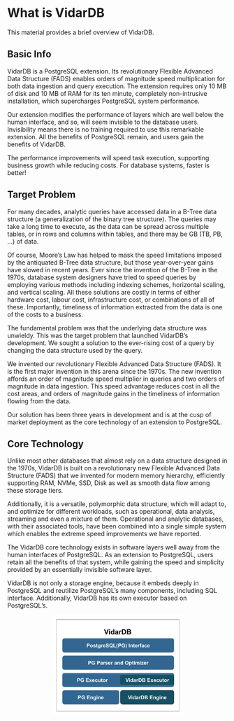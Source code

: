 # What is VidarDB

This material provides a brief overview of VidarDB.

## Basic Info

VidarDB is a PostgreSQL extension. Its revolutionary Flexible Advanced Data Structure (FADS) enables orders of magnitude speed multiplication for both data ingestion and query execution. The extension requires only 10 MB of disk and 10 MB of RAM for its ten minute, completely non-intrusive installation, which supercharges PostgreSQL system performance.

Our extension modifies the performance of layers which are well below the human interface, and so, will seem invisible to the database users. Invisibility means there is no training required to use this remarkable extension. All the benefits of PostgreSQL remain, and users gain the benefits of VidarDB.

The performance improvements will speed task execution, supporting business growth while reducing costs. For database systems, faster is better!

## Target Problem

For many decades, analytic queries have accessed data in a B-Tree data structure (a generalization of the binary tree structure). The queries may take a long time to execute, as the data can be spread across multiple tables, or in rows and columns within tables, and there may be GB (TB, PB, …) of data.  

Of course, Moore’s Law has helped to mask the speed limitations imposed by the antiquated B-Tree data structure, but those year-over-year gains have slowed in recent years. Ever since the invention of the B-Tree in the 1970s, database system designers have tried to speed queries by employing various methods including indexing schemes, horizontal scaling, and vertical scaling. All these solutions are costly in terms of either hardware cost, labour cost, infrastructure cost, or combinations of all of these. Importantly, timeliness of information extracted from the data is one of the costs to a business.

The fundamental problem was that the underlying data structure was unwieldy. This was the target problem that launched VidarDB’s development. We sought a solution to the ever-rising cost of a query by changing the data structure used by the query.  

We invented our revolutionary Flexible Advanced Data Structure (FADS).  It is the first major invention in this arena since the 1970s. The new invention affords an order of magnitude speed multiplier in queries and two orders of magnitude in data ingestion. This speed advantage reduces cost in all the cost areas, and orders of magnitude gains in the timeliness of information flowing from the data.

Our solution has been three years in development and is at the cusp of market deployment as the core technology of an extension to PostgreSQL.

## Core Technology

Unlike most other databases that almost rely on a data structure designed in the 1970s, VidarDB is built on a revolutionary new Flexible Advanced Data Structure (FADS) that we invented for modern memory hierarchy, efficiently supporting RAM, NVMe, SSD, Disk as well as smooth data flow among these storage tiers.

Additionally, it is a versatile, polymorphic data structure, which will adapt to, and optimize for different workloads, such as operational, data analysis, streaming and even a mixture of them.  Operational and analytic databases, with their associated tools, have been combined into a single simple system which enables the extreme speed improvements we have reported.  

The VidarDB core technology exists in software layers well away from the human interfaces of PostgreSQL. As an extension to PostgreSQL, users retain all the benefits of that system, while gaining the speed and simplicity provided by an essentially invisible software layer.

VidarDB is not only a storage engine, because it embeds deeply in PostgreSQL and reutilize PostgreSQL’s many components, including SQL interface. Additionally, VidarDB has its own executor based on PostgreSQL’s.

<img src="../img/architecture.png" alt="drawing" width="60%" height="60%" style="display: block; margin-left: auto; margin-right: auto;"/>
